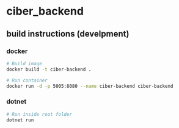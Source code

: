 # ciber_backend

## build instructions (develpment)

### docker
```sh
# Build image
docker build -t ciber-backend .

# Run container
docker run -d -p 5005:8080 --name ciber-backend ciber-backend
```

### dotnet
```sh
# Run inside root folder
dotnet run
```